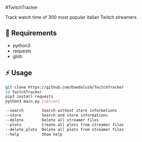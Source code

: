 #TwitchTracker

Track watch time of 300 most popular italian Twitch streamers

## :notebook: Requirements

- python3
- requests
- glob

## :zap: Usage
```bash
git clone https://github.com/Daedalus9/TwitchTracker
cd TwitchTracker
pip3 install requests
python3 main.py [option]

--search        Search without store informations
--store         Search and store informations
--delete        Delete all streamer files
--plots         Create all plots from streamer files
--delete_plots  Delete all plots from streamer files
--help          Show help
```
